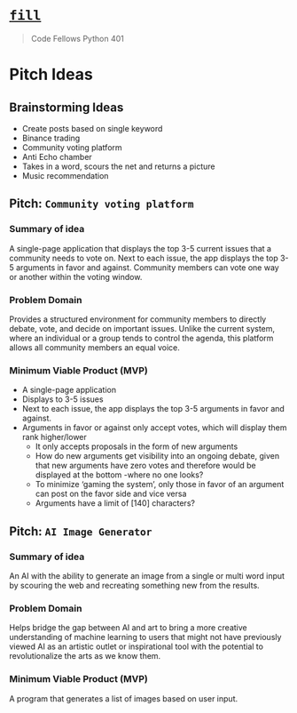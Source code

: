 # [`fill`](https://pythonmidtermproject.github.io/Project-Prep/)
> Code Fellows Python 401

# Pitch Ideas

## Brainstorming Ideas
  * Create posts based on single keyword
  * Binance trading
  * Community voting platform
  * Anti Echo chamber
  * Takes in a word, scours the net and returns a picture
  * Music recommendation

## Pitch: `Community voting platform`

### Summary of idea
A single-page application that displays the top 3-5 current issues that a community needs to vote on.  Next to each issue, the app displays the top 3-5 arguments in favor and against.  Community members can vote one way or another within the voting window.

### Problem Domain
Provides a structured environment for community members to directly debate, vote, and decide on important issues.  Unlike the current system, where an individual or a group tends to control the agenda, this platform allows all community members an equal voice.

### Minimum Viable Product (MVP)
* A single-page application
* Displays to 3-5 issues
* Next to each issue, the app displays the top 3-5 arguments in favor and against.
* Arguments in favor or against only accept votes, which will display them rank higher/lower
  * It only accepts proposals in the form of new arguments
  * How do new arguments get visibility into an ongoing debate, given that new arguments have zero votes and therefore would be displayed at the bottom -where no one looks?
  * To minimize ‘gaming the system’, only those in favor of an argument can post on the favor side and vice versa
  * Arguments have a limit of [140] characters?

## Pitch: `AI Image Generator`

### Summary of idea
An AI with the ability to generate an image from a single or multi word input by scouring the web and recreating something new from the results.

### Problem Domain
Helps bridge the gap between AI and art to bring a more creative understanding of machine learning to users that might not have previously viewed AI as an artistic outlet or inspirational tool with the potential to revolutionalize the arts as we know them.

### Minimum Viable Product (MVP)
A program that generates a list of images based on user input.
